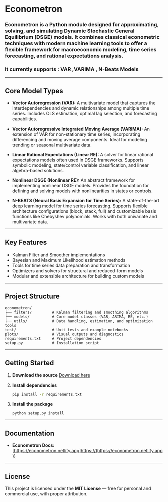 # **Econometron**

### **Econometron** is a Python module designed for approximating, solving, and simulating **Dynamic Stochastic General Equilibrium (DSGE)** models. It combines classical econometric techniques with modern machine learning tools to offer a flexible framework for macroeconomic modeling, time series forecasting, and rational expectations analysis.
### It currently supports : VAR ,VARIMA , N-Beats Models
---

## **Core Model Types**

* **Vector Autoregression (VAR):**
  A multivariate model that captures the interdependencies and dynamic relationships among multiple time series. Includes OLS estimation, optimal lag selection, and forecasting capabilities.

* **Vector Autoregressive Integrated Moving Average (VARIMA):**
  An extension of VAR for non-stationary time series, incorporating differencing and moving average components. Ideal for modeling trending or seasonal multivariate data.

* **Linear Rational Expectations (Linear RE):**
  A solver for linear rational expectations models often used in DSGE frameworks. Supports symbolic modeling, state/control variable classification, and linear algebra-based solutions.

* **Nonlinear DSGE (Nonlinear RE):**
  An abstract framework for implementing nonlinear DSGE models. Provides the foundation for defining and solving models with nonlinearities in states or controls.

* **N-BEATS (Neural Basis Expansion for Time Series):**
  A state-of-the-art deep learning model for time series forecasting. Supports flexible architecture configurations (block, stack, full) and customizable basis functions like Chebyshev polynomials. Works with both univariate and multivariate data.

---

## **Key Features**

* Kalman Filter and Smoother implementations
* Bayesian and Maximum Likelihood estimation methods
* Tools for time series data preparation and transformation
* Optimizers and solvers for structural and reduced-form models
* Modular and extensible architecture for building custom models

---

## **Project Structure**

```
econometron/
├── filters/         # Kalman filtering and smoothing algorithms
├── models/          # Core model classes (VAR, ARIMA, RE, etc.)
├── utils/           # Data handling, estimation, and optimization tools
test/                # Unit tests and example notebooks
plots/               # Visual outputs and diagnostics
requirements.txt     # Project dependencies
setup.py             # Installation script
```

---

## **Getting Started**

1. **Download the source**
   [Download here](https://github.com/Amineouerfellii/econometron)

2. **Install dependencies**

   ```bash
   pip install -r requirements.txt
   ```

3. **Install the package**

   ```bash
   python setup.py install
   ```

---

## **Documentation**

* **Econometron Docs:**
  [https://econometron.netlify.app]https://(https://econometron.netlify.app))

---

## **License**

This project is licensed under the **MIT License** — free for personal and commercial use, with proper attribution.

